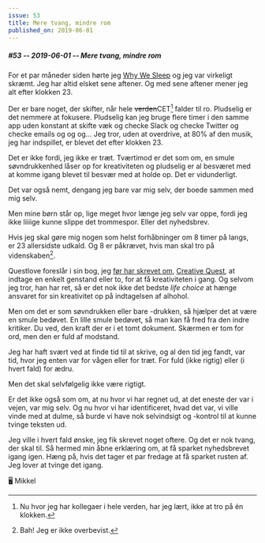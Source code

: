 ```yaml
---
issue: 53
title: Mere tvang, mindre rom
published_on: 2019-06-01
---
```


##### #53 -- 2019-06-01 -- Mere tvang, mindre rom

For et par måneder siden hørte jeg [Why We Sleep][] og jeg var virkeligt skræmt. Jeg har altid elsket sene aftener. Og med sene aftener mener jeg alt efter klokken 23.

Der er bare noget, der skifter, når hele ~~verden~~CET[^2] falder til ro. Pludselig er det nemmere at fokusere. Pludselig kan jeg bruge flere timer i den samme app uden konstant at skifte væk og checke Slack og checke Twitter og checke emails og og og… Jeg tror, uden at overdrive, at 80% af den musik, jeg har indspillet, er blevet det efter klokken 23.

Det er ikke fordi, jeg ikke er træt. Tværtimod er det som om, en smule søvndrukkenhed låser op for kreativiteten og pludselig er al besværet med at komme igang blevet til besvær med at holde op. Det er vidunderligt.

Det var også nemt, dengang jeg bare var mig selv, der boede sammen med mig selv.

Men mine børn står op, lige meget hvor længe jeg selv var oppe, fordi jeg ikke liiiige kunne slippe det trommespor. Eller det nyhedsbrev.

Hvis jeg skal gøre mig nogen som helst forhåbninger om 8 timer på langs, er 23 allersidste udkald. Og 8 er påkrævet, hvis man skal tro på videnskaben[^1].

Questlove foreslår i sin bog, jeg [før har skrevet om][creative quest], [Creative Quest][], at indtage en enkelt genstand eller to, for at få kreativiteten i gang. Og selvom jeg tror, han har ret, så er det nok ikke det bedste _life choice_ at hænge ansvaret for sin kreativitet op på indtagelsen af alhohol.

Men om det er som søvndrukken eller bare -drukken, så hjælper det at være en smule bedøvet. En lille smule bedøvet, så man kan få fred fra den indre kritiker. Du ved, den kraft der er i et tomt dokument. Skærmen er tom for ord, men den er fuld af modstand.

Jeg har haft svært ved at finde tid til at skrive, og al den tid jeg fandt, var tid, hvor jeg enten var for vågen eller for træt. For fuld (ikke rigtig) eller (i hvert fald) for ædru.

Men det skal selvfølgelig ikke være rigtigt.

Er det ikke også som om, at nu hvor vi har regnet ud, at det eneste der var i vejen, var mig selv. Og nu hvor vi har identificeret, hvad det var, vi ville vinde med at dulme, så burde vi have nok selvindsigt og -kontrol til at kunne tvinge teksten ud.

Jeg ville i hvert fald ønske, jeg fik skrevet noget oftere. Og det er nok tvang, der skal til. Så hermed min åbne erklæring om, at få sparket nyhedsbrevet igang igen. Hæng på, hvis det tager et par fredage at få sparket rusten af. Jeg lover at tvinge det igang.

🖥 Mikkel

[^1]: Bah! Jeg er ikke overbevist.
[^2]: Nu hvor jeg har kollegaer i hele verden, har jeg lært, ikke at tro på én klokken.

[why we sleep]: https://www.amazon.com/Why-We-Sleep-Science-Dreams/dp/B0785HMMKX/
[creative quest]: https://computers.mikkelmalmberg.com/issues/44

